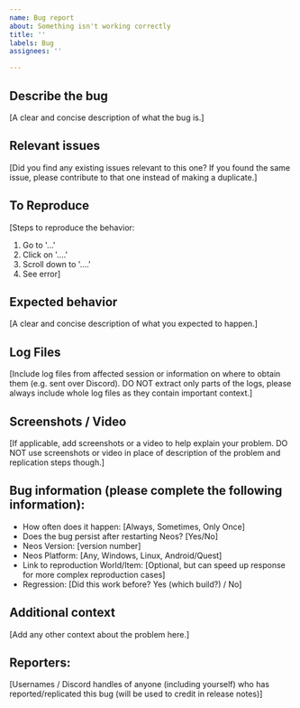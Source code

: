 ```yaml
---
name: Bug report
about: Something isn't working correctly
title: ''
labels: Bug
assignees: ''

---
```


<!-- IMPORTANT: PLEASE REPLACE OR DELETE (if not relevant) ANY TEXT IN BRACKETS [Like this] -->

## Describe the bug
[A clear and concise description of what the bug is.]

## Relevant issues
[Did you find any existing issues relevant to this one? If you found the same issue, please contribute to that one instead of making a duplicate.]

## To Reproduce
[Steps to reproduce the behavior:
1. Go to '...'
2. Click on '....'
3. Scroll down to '....'
4. See error]

## Expected behavior
[A clear and concise description of what you expected to happen.]

## Log Files
[Include log files from affected session or information on where to obtain them (e.g. sent over Discord). DO NOT extract only parts of the logs, please always include whole log files as they contain important context.]

## Screenshots / Video
[If applicable, add screenshots or a video to help explain your problem. DO NOT use screenshots or video in place of description of the problem and replication steps though.]

## Bug information (please complete the following information):
 - How often does it happen: [Always, Sometimes, Only Once]
 - Does the bug persist after restarting Neos? [Yes/No]
 - Neos Version: [version number]
 - Neos Platform: [Any, Windows, Linux, Android/Quest]
 - Link to reproduction World/Item: [Optional, but can speed up response for more complex reproduction cases]
 - Regression: [Did this work before? Yes (which build?) / No]

## Additional context
[Add any other context about the problem here.]

## Reporters:
[Usernames / Discord handles of anyone (including yourself) who has reported/replicated this bug (will be used to credit in release notes)]
